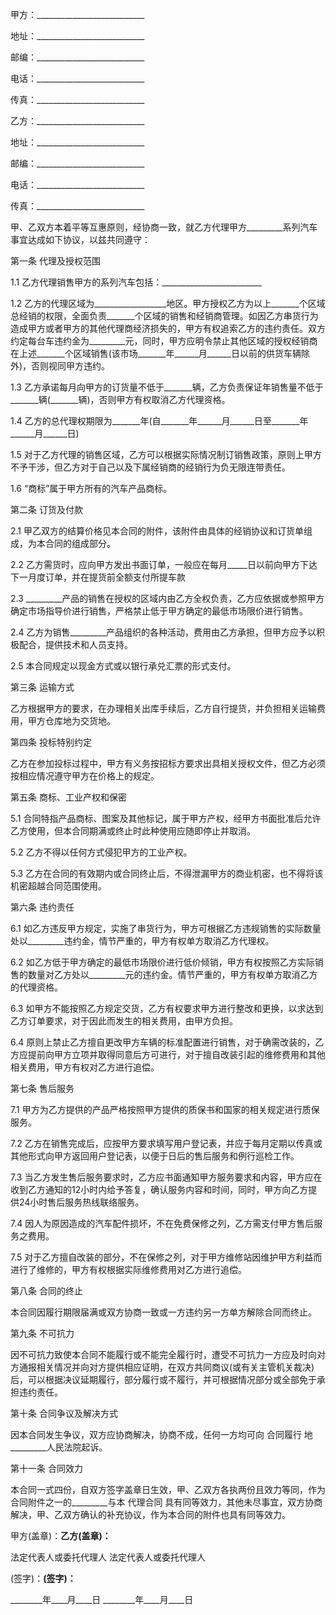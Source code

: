 
 


甲方：___________________________


地址：___________________________


邮编：___________________________


电话：___________________________


传真：___________________________


乙方：___________________________


地址：___________________________


邮编：___________________________


电话：___________________________


传真：___________________________


甲、乙双方本着平等互惠原则，经协商一致，就乙方代理甲方_________系列汽车事宜达成如下协议，以兹共同遵守：


第一条 代理及授权范围


1.1 乙方代理销售甲方的系列汽车包括：_________________________


1.2 乙方的代理区域为__________________地区。甲方授权乙方为以上_______个区域总经销的权限，全面负责_______个区域的销售和经销商管理。如因乙方串货行为造成甲方或者甲方的其他代理商经济损失的，甲方有权追索乙方的违约责任。双方约定每台车违约金为_________元，同时，甲方应明令禁止其他区域的授权经销商在上述_______个区域销售(该市场_______年______月______日以前的供货车辆除外)，否则视同甲方违约。


1.3 乙方承诺每月向甲方的订货量不低于_______辆，乙方负责保证年销售量不低于_______辆(_______辆)，否则甲方有权取消乙方代理资格。


1.4 乙方的总代理权期限为_______年(自_______年______月______日至_______年______月______日)


1.5 对于乙方代理的销售区域，乙方可以根据实际情况制订销售政策，原则上甲方不予干涉，但乙方对于自己以及下属经销商的经销行为负无限连带责任。


1.6 “商标”属于甲方所有的汽车产品商标。


第二条 订货及付款


2.1 甲乙双方的结算价格见本合同的附件，该附件由具体的经销协议和订货单组成，为本合同的组成部分。


2.2 乙方需货时，应向甲方发出书面订单，一般应在每月_____日以前向甲方下达下一月度订单，并在提货前全额支付所提车款


2.3 _________产品的销售在授权的区域内由乙方全权负责，乙方应依据或参照甲方确定市场指导价进行销售，严格禁止低于甲方确定的最低市场限价进行销售。


2.4 乙方为销售_________产品组织的各种活动，费用由乙方承担，但甲方应予以积极配合，提供技术和人员支持。


2.5 本合同规定以现金方式或以银行承兑汇票的形式支付。


第三条 运输方式


乙方根据甲方的要求，在办理相关出库手续后，乙方自行提货，并负担相关运输费用，甲方仓库地为交货地。


第四条 投标特别约定


乙方在参加投标过程中，甲方有义务按招标方要求出具相关授权文件，但乙方必须按相应情况遵守甲方在价格上的规定。


第五条 商标、工业产权和保密


5.1 合同特指产品商标、图案及其他标记，属于甲方产权，经甲方书面批准后允许乙方使用，但本合同期满或终止时此种使用应随即停止并取消。


5.2 乙方不得以任何方式侵犯甲方的工业产权。


5.3 乙方在合同的有效期内或合同终止后，不得泄漏甲方的商业机密，也不得将该机密超越合同范围使用。


第六条 违约责任


6.1 如乙方违反甲方规定，实施了串货行为，甲方可根据乙方违规销售的实际数量处以_________违约金，情节严重的，甲方有权单方取消乙方代理权。


6.2 如乙方低于甲方确定的最低市场限价进行低价倾销，甲方有权按照乙方实际销售的数量对乙方处以_________元的违约金。情节严重的，甲方有权单方取消乙方的代理资格。


6.3 如甲方不能按照乙方规定交货，乙方有权要求甲方进行整改和更换，以求达到乙方订单要求，对于因此而发生的相关费用，由甲方负担。


6.4 原则上禁止乙方擅自更改甲方车辆的标准配置进行销售，对于确需改装的，乙方应提前向甲方立项并取得同意后方可进行，对于擅自改装引起的维修费用和其他相关费用，甲方有权对乙方进行追偿。


第七条 售后服务


7.1 甲方为乙方提供的产品严格按照甲方提供的质保书和国家的相关规定进行质保服务。


7.2 乙方在销售完成后，应按甲方要求填写用户登记表，并应于每月定期以传真或其他形式向甲方返回用户登记表，以便于日后的售后服务和例行巡检工作。


7.3 当乙方发生售后服务要求时，乙方应书面通知甲方服务要求和内容，甲方应在收到乙方通知的12小时内给予答复，确认服务内容和时间，同时，甲方向乙方提供24小时售后服务热线联络服务。


7.4 因人为原因造成的汽车配件损坏，不在免费保修之列，乙方需支付甲方售后服务之费用。


7.5 对于乙方擅自改装的部分，不在保修之列，对于甲方维修站因维护甲方利益而进行了维修的，甲方有权根据实际维修费用对乙方进行追偿。


第八条 合同的终止


本合同因履行期限届满或双方协商一致或一方违约另一方单方解除合同而终止。


第九条 不可抗力


因不可抗力致使本合同不能履行或不能完全履行时，遭受不可抗力一方应及时向对方通报相关情况并向对方提供相应证明，在双方共同商议(或有关主管机关裁决)后，可以根据决议延期履行，部分履行或不履行，并可根据情况部分或全部免于承担违约责任。


第十条 合同争议及解决方式


因本合同发生争议，双方应协商解决，协商不成，任何一方均可向
合同履行
地_________人民法院起诉。


第十一条 合同效力


本合同一式四份，自双方签字盖章日生效，甲、乙双方各执两份且效力等同，作为合同附件之一的_________与本
代理合同
具有同等效力，其他未尽事宜，双方协商解决，甲、乙双方确认的补充协议，作为本合同的附件也具有同等效力。


甲方(盖章)：________乙方(盖章)：________


法定代表人或委托代理人 法定代表人或委托代理人


(签字)：____________(签字)：____________


________年____月____日 ________年____月____日
 


 

 
 
 
 
 
  


  
 

  


  


  
 
 
 
 

